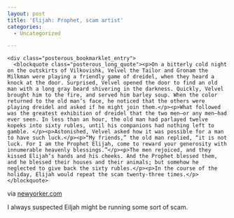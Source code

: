 ```yaml
---
layout: post
title: 'Elijah: Prophet, scam artist'
categories:
  - Uncategorized

---
```



    <div class="posterous_bookmarklet_entry">
      <blockquote class="posterous_long_quote"><p>On a bitterly cold night on the outskirts of Vilkovishk, Velvel the Tailor and Gronam the Milkman were playing a friendly game of dreidel, when they heard a knock at the door. Surprised, Velvel opened the door to find an old man with a long gray beard shivering in the darkness. Quickly, Velvel brought him to the fire, and served him barley soup. When the color returned to the old man’s face, he noticed that the others were playing dreidel and asked if he might join them.</p><p>What followed was the greatest exhibition of dreidel that the two men—or any men—had ever seen. In less than an hour, the old man had parlayed twelve kopeks into sixty rubles, until his companions had nothing left to gamble. </p><p>Astonished, Velvel asked how it was possible for a man to have such luck.</p><p>“My friends,” the old man replied, “it is not luck. For I am the Prophet Elijah, come to reward your generosity with innumerable heavenly blessings.”</p><p>The men rejoiced, and they kissed Elijah’s hands and his cheeks. And the Prophet blessed them, and he blessed their houses and their animals; but somehow he neglected to give back the sixty rubles.</p><p>In the course of the holiday, Elijah would repeat the scam twenty-three times.</p></blockquote>

<div class="posterous_quote_citation">via <a href="http://www.newyorker.com/humor/2009/12/14/091214sh_shouts_brenner">newyorker.com</a></div>
    <p>I always suspected Eiljah might be running some sort of scam.</p></div>
  
